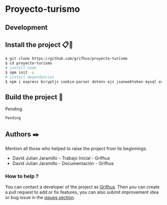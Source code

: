 # Proyecto-turismo


## Development

## Install the project 📋🔧
```sh
$ git clone https://github.com/grifhus/proyecto-turismo
$ cd proyecto-turismo
# install node
$ npm init -y 
# install dependencies
$ npm i express bcryptjs cookie-parser dotenv ejs jsonwebtoken mysql express-session
```

## Build the project 🚀

Pending
```sh
Pending
```
## Authors ✒️
Mention all those who helped to raise the project from its beginnings.

- David Julian Jaramillo - Trabajo Inicial - Grifhus
- David Julian Jaramillo - Documentación - Grifhus

### How to help ?
You can contact a developer of the project as [Grifhus](https://github.com/grifhus).
Then you can create a pull request to add or fix features, you can also submit improvement idea or bug issue in the [issues section](https://github.com/grifhus/proyecto-turismo/issues).


```
